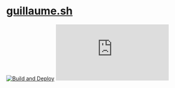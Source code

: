 # [guillaume.sh](https://guillaume.sh)

[![Build and Deploy](https://github.com/GreatWizard/guillaume.sh/actions/workflows/deploy.yml/badge.svg)](https://github.com/GreatWizard/guillaume.sh/actions/workflows/deploy.yml)
[![License: AGPL-3.0](https://img.shields.io/github/license/GreatWizard/guillaume.sh)](https://github.com/GreatWizard/guillaume.sh/blob/master/LICENSE)
